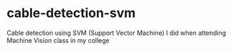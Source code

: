 # cable-detection-svm

Cable detection using SVM (Support Vector Machine) I did when attending Machine Vision class in my college

